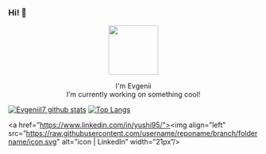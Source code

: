### Hi! 👋
<div align="center">
<img src="https://octodex.github.com/images/inspectocat.jpg" width="100">
<p>
  I'm Evgenii<br>
  I’m currently working on something cool!
</p>
</div>

[![EvgeniiI7 github stats](https://github-readme-stats.vercel.app/api?username=EvgeniiI7)](https://github.com/EvgeniiI7)  [![Top Langs](https://github-readme-stats.vercel.app/api/top-langs/?username=EvgeniiI7&layout=compact)](https://github.com/EvgeniiI7)

<a href=”https://www.linkedin.com/in/yushi95/"><img align=”left” src=”https://raw.githubusercontent.com/username/reponame/branch/foldername/icon.svg" alt=”icon | LinkedIn” width=”21px”/></a>
